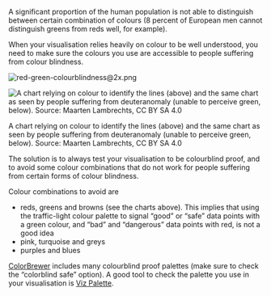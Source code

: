 A significant proportion of the human population is not able to distinguish between certain combination of colours (8 percent of European men cannot distinguish greens from reds well, for example).

When your visualisation relies heavily on colour to be well understood, you need to make sure the colours you use are accessible to people suffering from colour blindness.

![red-green-colourblindness@2x.png](Pitfalls%20in%20dataviz%20colours%2043f748a84c564ae5a1b4d6678b8171d7/red-green-colourblindness2x.png)

![A chart relying on colour to identify the lines (above) and the same chart as seen by people suffering from deuteranomaly (unable to perceive green, below). Source: Maarten Lambrechts, CC BY SA 4.0](Pitfalls%20in%20dataviz%20colours%2043f748a84c564ae5a1b4d6678b8171d7/deuteranopia.png)

A chart relying on colour to identify the lines (above) and the same chart as seen by people suffering from deuteranomaly (unable to perceive green, below). Source: Maarten Lambrechts, CC BY SA 4.0

The solution is to always test your visualisation to be colourblind proof, and to avoid some colour combinations that do not work for people suffering from certain forms of colour blindness.

Colour combinations to avoid are

- reds, greens and browns (see the charts above). This implies that using the traffic-light colour palette to signal “good” or “safe” data points with a green colour, and “bad” and “dangerous” data points with red, is not a good idea
- pink, turquoise and greys
- purples and blues

[ColorBrewer](https://colorbrewer2.org/) includes many colourblind proof palettes (make sure to check the “colorblind safe” option). A good tool to check the palette you use in your visualisation is [Viz Palette](https://projects.susielu.com/viz-palette).